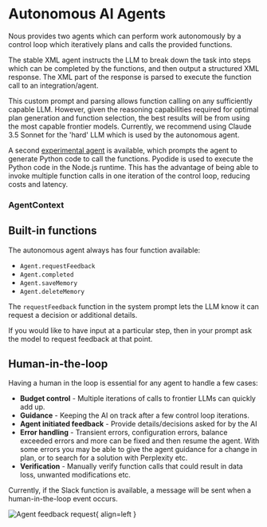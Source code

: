# Autonomous AI Agents

Nous provides two agents which can perform work autonomously by a control loop which iteratively plans and calls the provided functions.

The stable XML agent instructs the LLM to break down the task into steps which can be completed by the functions, 
and then output a structured XML response. The XML part of the response is parsed to execute the function call to an integration/agent.

This custom prompt and parsing allows function calling on any sufficiently capable LLM. However, given the reasoning
capabilities required for optimal plan generation and function selection, the best results will be from using the 
most capable frontier models. Currently, we recommend using Claude 3.5 Sonnet for the 'hard' LLM which is used by the autonomous agent.

A second [experimental agent](https://github.com/TrafficGuard/nous/blob/main/src/agent/pyodideAgentRunner.ts) is available,
which prompts the agent to generate Python code to call the functions. Pyodide is used to execute the Python code in the Node.js runtime.
This has the advantage of being able to invoke multiple function calls in one iteration of the control loop, reducing costs and latency.

### AgentContext



## Built-in functions

The autonomous agent always has four function available:
- `Agent.requestFeedback`
- `Agent.completed`
- `Agent.saveMemory`
- `Agent.deleteMemory`

The `requestFeedback` function in the system prompt lets the LLM know it can request a decision or additional details.

If you would like to have input at a particular step, then in your prompt ask the model to request feedback at that point.

## Human-in-the-loop

Having a human in the loop is essential for any agent to handle a few cases:

- **Budget control** - Multiple iterations of calls to frontier LLMs can quickly add up.
- **Guidance** - Keeping the AI on track after a few control loop iterations.
- **Agent initiated feedback** - Provide details/decisions asked for by the AI
- **Error handling** - Transient errors, configuration errors, balance exceeded errors and more can be fixed and then resume the agent. With some errors you may be able to give the agent guidance for a change in plan, or to search for a solution with Perplexity etc.
- **Verification** - Manually verify function calls that could result in data loss, unwanted modifications etc.

Currently, if the Slack function is available, a message will be sent when a human-in-the-loop event occurs.

![Agent feedback request](https://public.trafficguard.ai/nous/feedback.png){ align=left }
